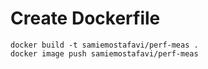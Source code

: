 # Create Dockerfile

```
docker build -t samiemostafavi/perf-meas .
docker image push samiemostafavi/perf-meas
```
